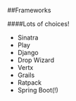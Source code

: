 ##Frameworks

####Lots of choices!

* Sinatra
* Play
* Django
* Drop Wizard
* Vertx
* Grails
* Ratpack
* Spring Boot(!)
